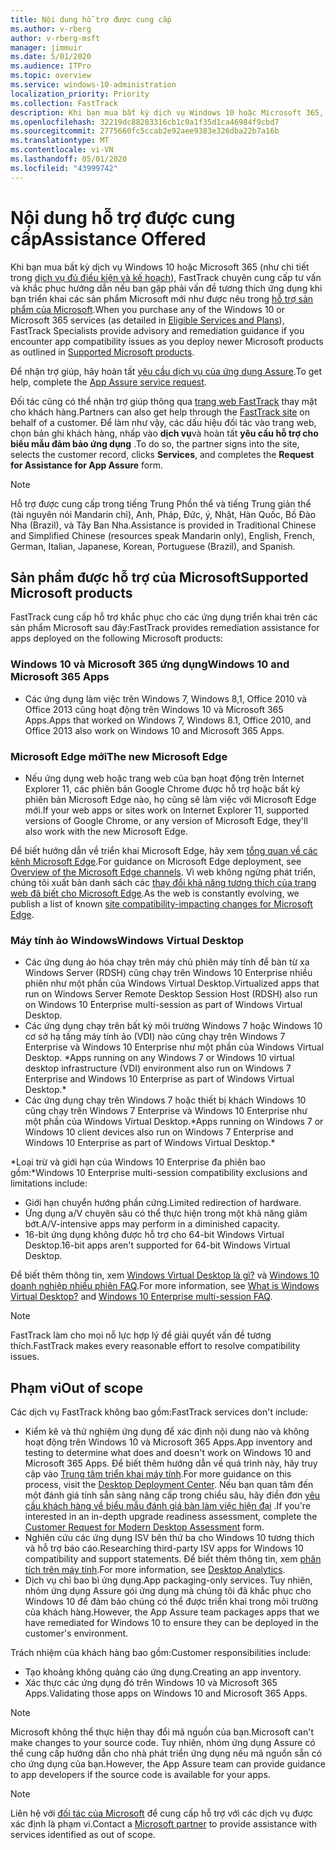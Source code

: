 ```yaml
---
title: Nội dung hỗ trợ được cung cấp
ms.author: v-rberg
author: v-rberg-msft
manager: jimmuir
ms.date: 5/01/2020
ms.audience: ITPro
ms.topic: overview
ms.service: windows-10-administration
localization_priority: Priority
ms.collection: FastTrack
description: Khi bạn mua bất kỳ dịch vụ Windows 10 hoặc Microsoft 365, FastTrack chuyên gia cung cấp hướng dẫn tư vấn và khắc phục để triển khai Windows 10 và Microsoft 365 Apps và ở lại up-to-date mà không có chi phí bổ sung (với một thuê bao đủ điều kiện).
ms.openlocfilehash: 32219dc88283316cb1c0a1f35d1ca46984f9cbd7
ms.sourcegitcommit: 2775660fc5ccab2e92aee9383e326dba22b7a16b
ms.translationtype: MT
ms.contentlocale: vi-VN
ms.lasthandoff: 05/01/2020
ms.locfileid: "43999742"
---
```

# <a name="assistance-offered"></a><span data-ttu-id="b1185-103">Nội dung hỗ trợ được cung cấp</span><span class="sxs-lookup"><span data-stu-id="b1185-103">Assistance Offered</span></span>  

<span data-ttu-id="b1185-104">Khi bạn mua bất kỳ dịch vụ Windows 10 hoặc Microsoft 365 (như chi tiết trong [dịch vụ đủ điều kiện và kế hoạch](M365-eligible-services-and-plans.md)), FastTrack chuyên cung cấp tư vấn và khắc phục hướng dẫn nếu bạn gặp phải vấn đề tương thích ứng dụng khi bạn triển khai các sản phẩm Microsoft mới như được nêu trong [hỗ trợ sản phẩm của Microsoft](#supported-microsoft-products).</span><span class="sxs-lookup"><span data-stu-id="b1185-104">When you purchase any of the Windows 10 or Microsoft 365 services (as detailed in [Eligible Services and Plans](M365-eligible-services-and-plans.md)), FastTrack Specialists provide advisory and remediation guidance if you encounter app compatibility issues as you deploy newer Microsoft products as outlined in [Supported Microsoft products](#supported-microsoft-products).</span></span>

<span data-ttu-id="b1185-105">Để nhận trợ giúp, hãy hoàn tất [yêu cầu dịch vụ của ứng dụng Assure](https://go.microsoft.com/fwlink/?linkid=2022721).</span><span class="sxs-lookup"><span data-stu-id="b1185-105">To get help, complete the [App Assure service request](https://go.microsoft.com/fwlink/?linkid=2022721).</span></span>

<span data-ttu-id="b1185-106">Đối tác cũng có thể nhận trợ giúp thông qua [trang web FastTrack](https://go.microsoft.com/fwlink/?linkid=780698) thay mặt cho khách hàng.</span><span class="sxs-lookup"><span data-stu-id="b1185-106">Partners can also get help through the [FastTrack site](https://go.microsoft.com/fwlink/?linkid=780698) on behalf of a customer.</span></span> <span data-ttu-id="b1185-107">Để làm như vậy, các dấu hiệu đối tác vào trang web, chọn bản ghi khách hàng, nhấp vào **dịch vụ**và hoàn tất **yêu cầu hỗ trợ cho biểu mẫu đảm bảo ứng dụng** .</span><span class="sxs-lookup"><span data-stu-id="b1185-107">To do so, the partner signs into the site, selects the customer record, clicks **Services**, and completes the **Request for Assistance for App Assure** form.</span></span>

> [!NOTE]
> <span data-ttu-id="b1185-108">Hỗ trợ được cung cấp trong tiếng Trung Phồn thể và tiếng Trung giản thể (tài nguyên nói Mandarin chỉ), Anh, Pháp, Đức, ý, Nhật, Hàn Quốc, Bồ Đào Nha (Brazil), và Tây Ban Nha.</span><span class="sxs-lookup"><span data-stu-id="b1185-108">Assistance is provided in Traditional Chinese and Simplified Chinese (resources speak Mandarin only), English, French, German, Italian, Japanese, Korean, Portuguese (Brazil), and Spanish.</span></span> 

## <a name="supported-microsoft-products"></a><span data-ttu-id="b1185-109">Sản phẩm được hỗ trợ của Microsoft</span><span class="sxs-lookup"><span data-stu-id="b1185-109">Supported Microsoft products</span></span>

<span data-ttu-id="b1185-110">FastTrack cung cấp hỗ trợ khắc phục cho các ứng dụng triển khai trên các sản phẩm Microsoft sau đây:</span><span class="sxs-lookup"><span data-stu-id="b1185-110">FastTrack provides remediation assistance for apps deployed on the following Microsoft products:</span></span>

### <a name="windows-10-and-microsoft-365-apps"></a><span data-ttu-id="b1185-111">Windows 10 và Microsoft 365 ứng dụng</span><span class="sxs-lookup"><span data-stu-id="b1185-111">Windows 10 and Microsoft 365 Apps</span></span>

- <span data-ttu-id="b1185-112">Các ứng dụng làm việc trên Windows 7, Windows 8,1, Office 2010 và Office 2013 cũng hoạt động trên Windows 10 và Microsoft 365 Apps.</span><span class="sxs-lookup"><span data-stu-id="b1185-112">Apps that worked on Windows 7, Windows 8.1, Office 2010, and Office 2013 also work on Windows 10 and Microsoft 365 Apps.</span></span>

### <a name="the-new-microsoft-edge"></a><span data-ttu-id="b1185-113">Microsoft Edge mới</span><span class="sxs-lookup"><span data-stu-id="b1185-113">The new Microsoft Edge</span></span>

- <span data-ttu-id="b1185-114">Nếu ứng dụng web hoặc trang web của bạn hoạt động trên Internet Explorer 11, các phiên bản Google Chrome được hỗ trợ hoặc bất kỳ phiên bản Microsoft Edge nào, họ cũng sẽ làm việc với Microsoft Edge mới.</span><span class="sxs-lookup"><span data-stu-id="b1185-114">If your web apps or sites work on Internet Explorer 11, supported versions of Google Chrome, or any version of Microsoft Edge, they'll also work with the new Microsoft Edge.</span></span>

<span data-ttu-id="b1185-115">Để biết hướng dẫn về triển khai Microsoft Edge, hãy xem [tổng quan về các kênh Microsoft Edge](https://docs.microsoft.com/DeployEdge/microsoft-edge-channels).</span><span class="sxs-lookup"><span data-stu-id="b1185-115">For guidance on Microsoft Edge deployment, see [Overview of the Microsoft Edge channels](https://docs.microsoft.com/DeployEdge/microsoft-edge-channels).</span></span> <span data-ttu-id="b1185-116">Vì web không ngừng phát triển, chúng tôi xuất bản danh sách các [thay đổi khả năng tương thích của trang web đã biết cho Microsoft Edge](https://docs.microsoft.com/microsoft-edge/web-platform/site-impacting-changes).</span><span class="sxs-lookup"><span data-stu-id="b1185-116">As the web is constantly evolving, we publish a list of known [site compatibility-impacting changes for Microsoft Edge](https://docs.microsoft.com/microsoft-edge/web-platform/site-impacting-changes).</span></span>

### <a name="windows-virtual-desktop"></a><span data-ttu-id="b1185-117">Máy tính ảo Windows</span><span class="sxs-lookup"><span data-stu-id="b1185-117">Windows Virtual Desktop</span></span>

- <span data-ttu-id="b1185-118">Các ứng dụng ảo hóa chạy trên máy chủ phiên máy tính để bàn từ xa Windows Server (RDSH) cũng chạy trên Windows 10 Enterprise nhiều phiên như một phần của Windows Virtual Desktop.</span><span class="sxs-lookup"><span data-stu-id="b1185-118">Virtualized apps that run on Windows Server Remote Desktop Session Host (RDSH) also run on Windows 10 Enterprise multi-session as part of Windows Virtual Desktop.</span></span>
- <span data-ttu-id="b1185-119">Các ứng dụng chạy trên bất kỳ môi trường Windows 7 hoặc Windows 10 cơ sở hạ tầng máy tính ảo (VDI) nào cũng chạy trên Windows 7 Enterprise và Windows 10 Enterprise như một phần của Windows Virtual Desktop. \*</span><span class="sxs-lookup"><span data-stu-id="b1185-119">Apps running on any Windows 7 or Windows 10 virtual desktop infrastructure (VDI) environment also run on Windows 7 Enterprise and Windows 10 Enterprise as part of Windows Virtual Desktop.\*</span></span>
- <span data-ttu-id="b1185-120">Các ứng dụng chạy trên Windows 7 hoặc thiết bị khách Windows 10 cũng chạy trên Windows 7 Enterprise và Windows 10 Enterprise như một phần của Windows Virtual Desktop.\*</span><span class="sxs-lookup"><span data-stu-id="b1185-120">Apps running on Windows 7 or Windows 10 client devices also run on Windows 7 Enterprise and Windows 10 Enterprise as part of Windows Virtual Desktop.\*</span></span>

<span data-ttu-id="b1185-121">\*Loại trừ và giới hạn của Windows 10 Enterprise đa phiên bao gồm:</span><span class="sxs-lookup"><span data-stu-id="b1185-121">\*Windows 10 Enterprise multi-session compatibility exclusions and limitations include:</span></span>
- <span data-ttu-id="b1185-122">Giới hạn chuyển hướng phần cứng.</span><span class="sxs-lookup"><span data-stu-id="b1185-122">Limited redirection of hardware.</span></span>
- <span data-ttu-id="b1185-123">Ứng dụng a/V chuyên sâu có thể thực hiện trong một khả năng giảm bớt.</span><span class="sxs-lookup"><span data-stu-id="b1185-123">A/V-intensive apps may perform in a diminished capacity.</span></span>
- <span data-ttu-id="b1185-124">16-bit ứng dụng không được hỗ trợ cho 64-bit Windows Virtual Desktop.</span><span class="sxs-lookup"><span data-stu-id="b1185-124">16-bit apps aren't supported for 64-bit Windows Virtual Desktop.</span></span>

<span data-ttu-id="b1185-125">Để biết thêm thông tin, xem [Windows Virtual Desktop là gì?](https://docs.microsoft.com/azure/virtual-desktop/overview) và [Windows 10 doanh nghiệp nhiều phiên FAQ](https://docs.microsoft.com/azure/virtual-desktop/windows-10-multisession-faq).</span><span class="sxs-lookup"><span data-stu-id="b1185-125">For more information, see [What is Windows Virtual Desktop?](https://docs.microsoft.com/azure/virtual-desktop/overview) and [Windows 10 Enterprise multi-session FAQ](https://docs.microsoft.com/azure/virtual-desktop/windows-10-multisession-faq).</span></span>

> [!NOTE]
> <span data-ttu-id="b1185-126">FastTrack làm cho mọi nỗ lực hợp lý để giải quyết vấn đề tương thích.</span><span class="sxs-lookup"><span data-stu-id="b1185-126">FastTrack makes every reasonable effort to resolve compatibility issues.</span></span> 

## <a name="out-of-scope"></a><span data-ttu-id="b1185-127">Phạm vi</span><span class="sxs-lookup"><span data-stu-id="b1185-127">Out of scope</span></span>

<span data-ttu-id="b1185-128">Các dịch vụ FastTrack không bao gồm:</span><span class="sxs-lookup"><span data-stu-id="b1185-128">FastTrack services don't include:</span></span>
- <span data-ttu-id="b1185-129">Kiểm kê và thử nghiệm ứng dụng để xác định nội dung nào và không hoạt động trên Windows 10 và Microsoft 365 Apps.</span><span class="sxs-lookup"><span data-stu-id="b1185-129">App inventory and testing to determine what does and doesn't work on Windows 10 and Microsoft 365 Apps.</span></span> <span data-ttu-id="b1185-130">Để biết thêm hướng dẫn về quá trình này, hãy truy cập vào [Trung tâm triển khai máy tính](https://go.microsoft.com/fwlink/?linkid=2080140).</span><span class="sxs-lookup"><span data-stu-id="b1185-130">For more guidance on this process, visit the [Desktop Deployment Center](https://go.microsoft.com/fwlink/?linkid=2080140).</span></span> <span data-ttu-id="b1185-131">Nếu bạn quan tâm đến một đánh giá tính sẵn sàng nâng cấp trong chiều sâu, hãy điền đơn [yêu cầu khách hàng về biểu mẫu đánh giá bàn làm việc hiện đại](https://go.microsoft.com/fwlink/?linkid=2053818) .</span><span class="sxs-lookup"><span data-stu-id="b1185-131">If you're interested in an in-depth upgrade readiness assessment, complete the [Customer Request for Modern Desktop Assessment](https://go.microsoft.com/fwlink/?linkid=2053818) form.</span></span>
- <span data-ttu-id="b1185-132">Nghiên cứu các ứng dụng ISV bên thứ ba cho Windows 10 tương thích và hỗ trợ báo cáo.</span><span class="sxs-lookup"><span data-stu-id="b1185-132">Researching third-party ISV apps for Windows 10 compatibility and support statements.</span></span> <span data-ttu-id="b1185-133">Để biết thêm thông tin, xem [phân tích trên máy tính](https://docs.microsoft.com/sccm/desktop-analytics/overview).</span><span class="sxs-lookup"><span data-stu-id="b1185-133">For more information, see [Desktop Analytics](https://docs.microsoft.com/sccm/desktop-analytics/overview).</span></span>
- <span data-ttu-id="b1185-134">Dịch vụ chỉ bao bì ứng dụng.</span><span class="sxs-lookup"><span data-stu-id="b1185-134">App packaging-only services.</span></span> <span data-ttu-id="b1185-135">Tuy nhiên, nhóm ứng dụng Assure gói ứng dụng mà chúng tôi đã khắc phục cho Windows 10 để đảm bảo chúng có thể được triển khai trong môi trường của khách hàng.</span><span class="sxs-lookup"><span data-stu-id="b1185-135">However, the App Assure team packages apps that we have remediated for Windows 10 to ensure they can be deployed in the customer's environment.</span></span>

<span data-ttu-id="b1185-136">Trách nhiệm của khách hàng bao gồm:</span><span class="sxs-lookup"><span data-stu-id="b1185-136">Customer responsibilities include:</span></span>
- <span data-ttu-id="b1185-137">Tạo khoảng không quảng cáo ứng dụng.</span><span class="sxs-lookup"><span data-stu-id="b1185-137">Creating an app inventory.</span></span>
- <span data-ttu-id="b1185-138">Xác thực các ứng dụng đó trên Windows 10 và Microsoft 365 Apps.</span><span class="sxs-lookup"><span data-stu-id="b1185-138">Validating those apps on Windows 10 and Microsoft 365 Apps.</span></span>

> [!NOTE]
> <span data-ttu-id="b1185-139">Microsoft không thể thực hiện thay đổi mã nguồn của bạn.</span><span class="sxs-lookup"><span data-stu-id="b1185-139">Microsoft can't make changes to your source code.</span></span> <span data-ttu-id="b1185-140">Tuy nhiên, nhóm ứng dụng Assure có thể cung cấp hướng dẫn cho nhà phát triển ứng dụng nếu mã nguồn sẵn có cho ứng dụng của bạn.</span><span class="sxs-lookup"><span data-stu-id="b1185-140">However, the App Assure team can provide guidance to app developers if the source code is available for your apps.</span></span>

> [!NOTE]
> <span data-ttu-id="b1185-141">Liên hệ với [đối tác của Microsoft](https://go.microsoft.com/fwlink/?linkid=2080150) để cung cấp hỗ trợ với các dịch vụ được xác định là phạm vi.</span><span class="sxs-lookup"><span data-stu-id="b1185-141">Contact a [Microsoft partner](https://go.microsoft.com/fwlink/?linkid=2080150) to provide assistance with services identified as out of scope.</span></span>


